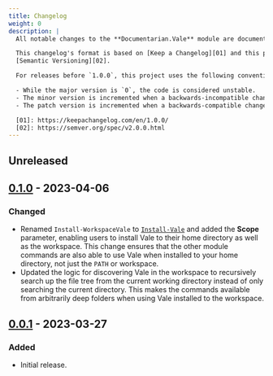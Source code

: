 ```yaml
---
title: Changelog
weight: 0
description: |
  All notable changes to the **Documentarian.Vale** module are documented in this file.

  This changelog's format is based on [Keep a Changelog][01] and this project adheres to
  [Semantic Versioning][02].

  For releases before `1.0.0`, this project uses the following convention:

  - While the major version is `0`, the code is considered unstable.
  - The minor version is incremented when a backwards-incompatible change is introduced.
  - The patch version is incremented when a backwards-compatible change or bug fix is introduced.

  [01]: https://keepachangelog.com/en/1.0.0/
  [02]: https://semver.org/spec/v2.0.0.html
---
```


## Unreleased

## [0.1.0] - 2023-04-06

### Changed

- Renamed `Install-WorkspaceVale` to [`Install-Vale`] and added the **Scope** parameter, enabling
  users to install Vale to their home directory as well as the workspace. This change ensures that
  the other module commands are also able to use Vale when installed to your home directory, not
  just the `PATH` or workspace.
- Updated the logic for discovering Vale in the workspace to recursively search up the file tree
  from the current working directory instead of only searching the current directory. This makes
  the commands available from arbitrarily deep folders when using Vale installed to the workspace.

## [0.0.1] - 2023-03-27

### Added

- Initial release.

<!-- Link Reference Definitions -->
[`Install-Vale`]: /modules/vale/reference/cmdlets/install-vale

<!-- Release Links -->
[0.1.0]: https://github.com/microsoft/Documentarian/releases/tag/Documentarian.Vale%2Fv0.1.0
[0.0.1]: https://github.com/microsoft/Documentarian/releases/tag/Documentarian.Vale%2Fv0.0.1
